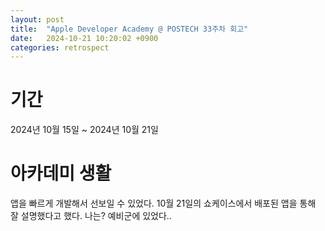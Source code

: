 ```yaml
---
layout: post
title:  "Apple Developer Academy @ POSTECH 33주차 회고"
date:   2024-10-21 10:20:02 +0900
categories: retrospect
---
```


# 기간
2024년 10월 15일 ~ 2024년 10월 21일

# 아카데미 생활
앱을 빠르게 개발해서 선보일 수 있었다. 10월 21일의 쇼케이스에서 배포된 앱을 통해 잘 설명했다고 했다. 나는? 예비군에 있었다..